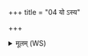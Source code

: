 +++
title = "04 यो ऽस्य"

+++
<details><summary>मूलम् (WS)</summary>

यो ऽस्य चतुर्थो ऽपानः । सा श्रद्धा ॥ ४ ॥
</details>